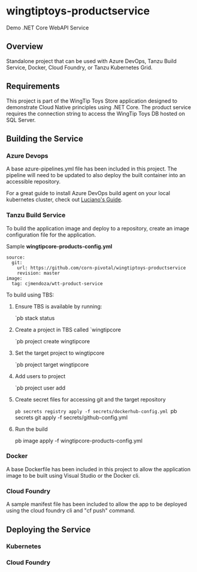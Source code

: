 # wingtiptoys-productservice
Demo .NET Core WebAPI Service

## Overview
Standalone project that can be used with Azure DevOps, Tanzu Build Service, Docker, Cloud Foundry, or Tanzu Kubernetes Grid. 

## Requirements
This project is part of the WingTip Toys Store application designed to demonstrate Cloud Native principles using .NET Core. The product service requires the connection string to access the WingTip Toys DB hosted on SQL Server.

## Building the Service

### Azure Devops
A base azure-pipelines.yml file has been included in this project. The pipeline will need to be updated to also deploy the built container into an accessible repository.

For a great guide to install Azure DevOps build agent on your local kubernetes cluster, check out [Luciano's Guide](https://github.com/lsilvapvt/pcf-tools-belt/tree/master/azure/devops/agent).

### Tanzu Build Service
To build the application image and deploy to a repository, create an image configuration file for the application.

Sample **wingtipcore-products-config.yml**

    source:
      git:
        url: https://github.com/corn-pivotal/wingtiptoys-productservice
        revision: master
    image:
      tag: cjmendoza/wtt-product-service

To build using TBS:
1. Ensure TBS is available by running: 

    `pb stack status
    
2. Create a project in TBS called `wingtipcore

    `pb project create wingtipcore
    
3. Set the target project to wingtipcore

    `pb project target wingtipcore
    
4. Add users to project

    `pb project user add <username>
    
5. Create secret files for accessing git and the target repository

    `pb secrets registry apply -f secrets/dockerhub-config.yml
    `pb secrets git apply -f secrets/github-config.yml
    
6. Run the build

    pb image apply -f wingtipcore-products-config.yml


### Docker
A base Dockerfile has been included in this project to allow the application image to be built using Visual Studio or the Docker cli.

### Cloud Foundry
A sample manifest file has been included to allow the app to be deployed using the cloud foundry cli and "cf push" command.


## Deploying the Service

### Kubernetes

### Cloud Foundry
